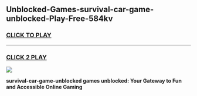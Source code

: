 
## Unblocked-Games-survival-car-game-unblocked-Play-Free-584kv
<h3>
<a href="https://premium76.site?title=survival-car-game-unblocked&ref=24M">CLICK TO PLAY</a></h3>
<hr>

<h3>
<a href="https://premium76.site?title=survival-car-game-unblocked&ref=24M">CLICK 2 PLAY</a>
  
</h3>

<a href="https://premium76.site?title=survival-car-game-unblocked&ref=24M"><img src="https://clearcache.store/games.png"></a>


**survival-car-game-unblocked games unblocked: Your Gateway to Fun and Accessible Online Gaming**
